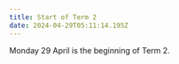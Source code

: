```yaml
---
title: Start of Term 2
date: 2024-04-29T05:11:14.195Z
---
```

Monday 29 April is the beginning of Term 2.